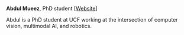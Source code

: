 **Abdul Mueez**, PhD student [[Website](https://github.com/eternal-f1ame)]

Abdul is a PhD student at UCF working at the intersection of computer vision, multimodal AI, and robotics. 
